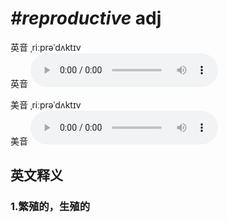 # ***\#reproductive*** adj
英音 ˌriːprəˈdʌktɪv  
英音
<audio src="./media/reproductive1_AAC.aac" controls="controls"></audio>

美音 ˌriːprəˈdʌktɪv  
美音
<audio src="./media/reproductive2_AAC.aac" controls="controls"></audio>



  

英文释义
---
### 1.**繁殖的，生殖的**  


